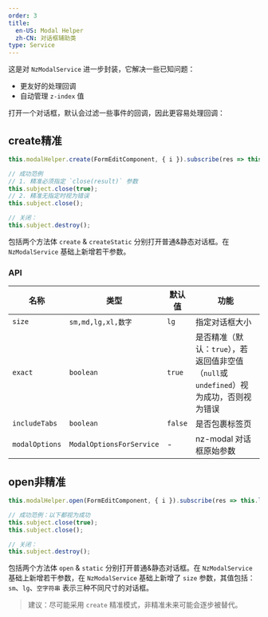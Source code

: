 ```yaml
---
order: 3
title:
  en-US: Modal Helper
  zh-CN: 对话框辅助类
type: Service
---
```


这是对 `NzModalService` 进一步封装，它解决一些已知问题：

- 更友好的处理回调
- 自动管理 `z-index` 值

打开一个对话框，默认会过滤一些事件的回调，因此更容易处理回调：

## create精准

```ts
this.modalHelper.create(FormEditComponent, { i }).subscribe(res => this.load());

// 成功范例
// 1. 精准必须指定 `close(result)` 参数
this.subject.close(true);
// 2. 精准无指定时视为错误
this.subject.close();

// 关闭：
this.subject.destroy();
```

包括两个方法体 `create` & `createStatic` 分别打开普通&静态对话框。在 `NzModalService` 基础上新增若干参数。

### API

| 名称 | 类型 | 默认值 | 功能 |
| --- | --- | --- | --- |
| `size` | `sm,md,lg,xl,数字` | `lg` | 指定对话框大小 |
| `exact` | `boolean` | `true` | 是否精准（默认：`true`），若返回值非空值（`null`或`undefined`）视为成功，否则视为错误 |
| `includeTabs` | `boolean` | `false` | 是否包裹标签页 |
| `modalOptions` | `ModalOptionsForService` | - | nz-modal 对话框原始参数 |

## open非精准

```ts
this.modalHelper.open(FormEditComponent, { i }).subscribe(res => this.load());

// 成功范例：以下都视为成功
this.subject.close(true);
this.subject.close();

// 关闭：
this.subject.destroy();
```

包括两个方法体 `open` & `static` 分别打开普通&静态对话框。在 `NzModalService` 基础上新增若干参数，在 `NzModalService` 基础上新增了 `size` 参数，其值包括：`sm`、`lg`、`空字符串` 表示三种不同尺寸的对话框。

> 建议：尽可能采用 `create` 精准模式，非精准未来可能会逐步被替代。

